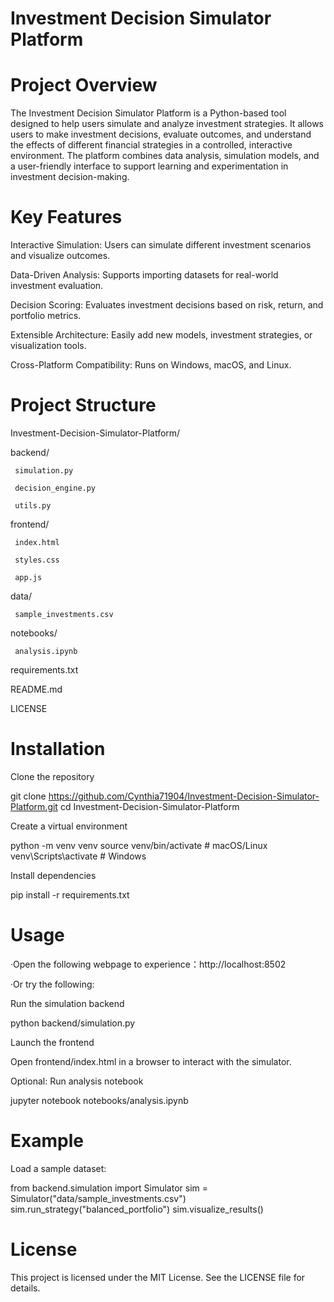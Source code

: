 # Investment Decision Simulator Platform

# Project Overview

The Investment Decision Simulator Platform is a Python-based tool designed to help users simulate and analyze investment strategies. It allows users to make investment decisions, evaluate outcomes, and understand the effects of different financial strategies in a controlled, interactive environment. The platform combines data analysis, simulation models, and a user-friendly interface to support learning and experimentation in investment decision-making.

# Key Features

Interactive Simulation: Users can simulate different investment scenarios and visualize outcomes.

Data-Driven Analysis: Supports importing datasets for real-world investment evaluation.

Decision Scoring: Evaluates investment decisions based on risk, return, and portfolio metrics.

Extensible Architecture: Easily add new models, investment strategies, or visualization tools.

Cross-Platform Compatibility: Runs on Windows, macOS, and Linux.

# Project Structure

Investment-Decision-Simulator-Platform/

  backend/                
  
     simulation.py
     
     decision_engine.py
     
     utils.py
  
  frontend/            
  
     index.html
     
     styles.css
     
     app.js
  
  data/                  
  
     sample_investments.csv
  
  notebooks/              
  
     analysis.ipynb
  
  requirements.txt
  
  README.md
  
  LICENSE




# Installation

Clone the repository

git clone https://github.com/Cynthia71904/Investment-Decision-Simulator-Platform.git
cd Investment-Decision-Simulator-Platform


Create a virtual environment

python -m venv venv
source venv/bin/activate     # macOS/Linux
venv\Scripts\activate        # Windows


Install dependencies

pip install -r requirements.txt

# Usage

·Open the following webpage to experience：http://localhost:8502


·Or try the following:

Run the simulation backend

python backend/simulation.py


Launch the frontend

Open frontend/index.html in a browser to interact with the simulator.

Optional: Run analysis notebook

jupyter notebook notebooks/analysis.ipynb

# Example

Load a sample dataset:

from backend.simulation import Simulator
sim = Simulator("data/sample_investments.csv")
sim.run_strategy("balanced_portfolio")
sim.visualize_results()

# License

This project is licensed under the MIT License. See the LICENSE
 file for details.
